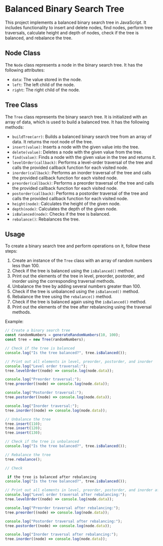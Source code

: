 # Balanced Binary Search Tree

This project implements a balanced binary search tree in JavaScript. It includes functionality to insert and delete nodes, find nodes, perform tree traversals, calculate height and depth of nodes, check if the tree is balanced, and rebalance the tree.

## Node Class

The `Node` class represents a node in the binary search tree. It has the following attributes:

- `data`: The value stored in the node.
- `left`: The left child of the node.
- `right`: The right child of the node.

## Tree Class

The `Tree` class represents the binary search tree. It is initialized with an array of data, which is used to build a balanced tree. It has the following methods:

- `buildTree(arr)`: Builds a balanced binary search tree from an array of data. It returns the root node of the tree.
- `insert(value)`: Inserts a node with the given value into the tree.
- `delete(value)`: Deletes a node with the given value from the tree.
- `find(value)`: Finds a node with the given value in the tree and returns it.
- `levelOrder(callback)`: Performs a level-order traversal of the tree and calls the provided callback function for each visited node.
- `inorder(callback)`: Performs an inorder traversal of the tree and calls the provided callback function for each visited node.
- `preorder(callback)`: Performs a preorder traversal of the tree and calls the provided callback function for each visited node.
- `postorder(callback)`: Performs a postorder traversal of the tree and calls the provided callback function for each visited node.
- `height(node)`: Calculates the height of the given node.
- `depth(node)`: Calculates the depth of the given node.
- `isBalanced(node)`: Checks if the tree is balanced.
- `rebalance()`: Rebalances the tree.

## Usage

To create a binary search tree and perform operations on it, follow these steps:

1. Create an instance of the `Tree` class with an array of random numbers less than 100.
2. Check if the tree is balanced using the `isBalanced()` method.
3. Print out the elements of the tree in level, preorder, postorder, and inorder using the corresponding traversal methods.
4. Unbalance the tree by adding several numbers greater than 100.
5. Check if the tree is unbalanced using the `isBalanced()` method.
6. Rebalance the tree using the `rebalance()` method.
7. Check if the tree is balanced again using the `isBalanced()` method.
8. Print out the elements of the tree after rebalancing using the traversal methods.

Example:

```javascript
// Create a binary search tree
const randomNumbers = generateRandomNumbers(10, 100);
const tree = new Tree(randomNumbers);

// Check if the tree is balanced
console.log("Is the tree balanced?", tree.isBalanced());

// Print out all elements in level, preorder, postorder, and inorder
console.log("Level order traversal:");
tree.levelOrder((node) => console.log(node.data));

console.log("Preorder traversal:");
tree.preorder((node) => console.log(node.data));

console.log("Postorder traversal:");
tree.postorder((node) => console.log(node.data));

console.log("Inorder traversal:");
tree.inorder((node) => console.log(node.data));

// Unbalance the tree
tree.insert(110);
tree.insert(120);
tree.insert(130);

// Check if the tree is unbalanced
console.log("Is the tree balanced?", tree.isBalanced());

// Rebalance the tree
tree.rebalance();

// Check

 if the tree is balanced after rebalancing
console.log("Is the tree balanced?", tree.isBalanced());

// Print out all elements in level, preorder, postorder, and inorder after rebalancing
console.log("Level order traversal after rebalancing:");
tree.levelOrder((node) => console.log(node.data));

console.log("Preorder traversal after rebalancing:");
tree.preorder((node) => console.log(node.data));

console.log("Postorder traversal after rebalancing:");
tree.postorder((node) => console.log(node.data));

console.log("Inorder traversal after rebalancing:");
tree.inorder((node) => console.log(node.data));
```